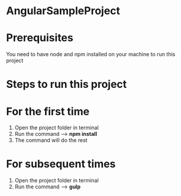 # AngularSampleProject

# Prerequisites

You need to have node and npm installed on your machine to run this project


# Steps to run this project

# For the first time

1. Open the project folder in terminal
2. Run the command -->   <b>npm install</b>
3. The command will do the rest
 
# For subsequent times
1. Open the project folder in terminal
2. Run the command -->   <b>gulp</b>
